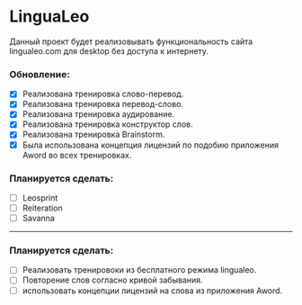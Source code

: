 # LinguaLeo

Данный проект будет реализовывать функциональность сайта lingualeo.com для desktop без доступа к интернету.

### Обновление:

- [x] Реализована тренировка слово-перевод.
- [x] Реализована тренировка перевод-слово.
- [x] Реализована тренировка аудирование.
- [x] Реализована тренировка конструктор слов.
- [x] Реализована тренировка Brainstorm.
- [x] Была использована концепция лицензий по подобию приложения Aword во всех тренировках.
### Планируется сделать:
- [ ] Leosprint
- [ ] Reiteration
- [ ] Savanna

---------------------------------------------------------------------------------------
### Планируется сделать:

- [ ] Реализовать тренировоки из бесплатного режима lingualeo.
- [ ] Повторение слов согласно кривой забывания.
- [ ] использовать концепции лицензий на слова из приложения Aword.
